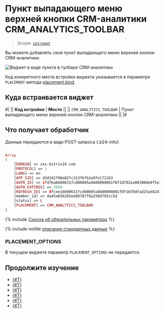 # Пункт выпадающего меню верхней кнопки CRM-аналитики CRM_ANALYTICS_TOOLBAR

> Scope: [`intranet`](../../scopes/permissions.md)

Вы можете добавлять свой пункт выпадающего меню верхней кнопки CRM-аналитики.

![Виджет в виде пункта в тулбаре CRM-аналитики](./_images/CRM_ANALYTICS_TOOLBAR.png "Виджет в виде пункта в тулбаре CRM-аналитики")

Код конкретного места встройки виджета указывается в параметре `PLACEMENT` метода [placement.bind](../placement-bind.md).

## Куда встраивается виджет

#|
|| **Код встройки** | **Место** ||
|| `CRM_ANALYTICS_TOOLBAR` | Пункт выпадающего меню верхней кнопки CRM-аналитики ||
|#

## Что получает обработчик

Данные передаются в виде POST-запроса {.b24-info}

```php

Array
(
    [DOMAIN] => xxx.bitrix24.com
    [PROTOCOL] => 1
    [LANG] => en
    [APP_SID] => d3d342f98a82fc313fbfb1e9fe172163
    [AUTH_ID] => 1f4fba6600631fcd00005a4b00000001f0f10702ea003068e6f5e38d8290cfcdfe300c
    [AUTH_EXPIRES] => 3600
    [REFRESH_ID] => 0fcee16600631fcd00005a4b00000001f0f1070dfad25ad4247da6dcb566292a0da3f3
    [member_id] => da45a03b265edd8787f8a258d793cc5d
    [status] => L
    [PLACEMENT] => CRM_ANALYTICS_TOOLBAR
)

```

{% include [Сноска об обязательных параметрах](../../../_includes/required.md) %}

{% include notitle [описание стандартных данных](../_includes/widget_data.md) %}

### PLACEMENT_OPTIONS

В текущем виджете параметр `PLACEMENT_OPTIONS` не передается.

## Продолжите изучение

- [{#T}](../placement-bind.md)
- [{#T}](../ui-interaction/index.md)
- [{#T}](../ui-interaction/crm-card.md)
- [{#T}](../../interactivity/index.md)
- [{#T}](../open-application.md)
- [{#T}](../open-path.md)
